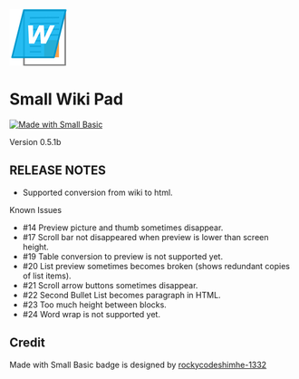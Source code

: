 ![icon](img/WikiPadIcon.png)
# Small Wiki Pad

[![Made with Small Basic](https://img.shields.io/badge/Made%20with-Small%20Basic-orange)](http://smallbasic.com)

Version 0.5.1b

## RELEASE NOTES

- Supported conversion from wiki to html.

Known Issues

- #14 Preview picture and thumb sometimes disappear.
- #17 Scroll bar not disappeared when preview is lower than screen height.
- #19 Table conversion to preview is not supported yet.
- #20 List preview sometimes becomes broken (shows redundant copies of list items).
- #21 Scroll arrow buttons sometimes disappear.
- #22 Second Bullet List becomes paragraph in HTML.
- #23 Too much height between blocks.
- #24 Word wrap is not supported yet.

## Credit
Made with Small Basic badge is designed by [rockycodeshimhe-1332](https://docs.microsoft.com/en-us/answers/questions/210063/guys-i-made-a-nice-small-basic-github-badge.html)
